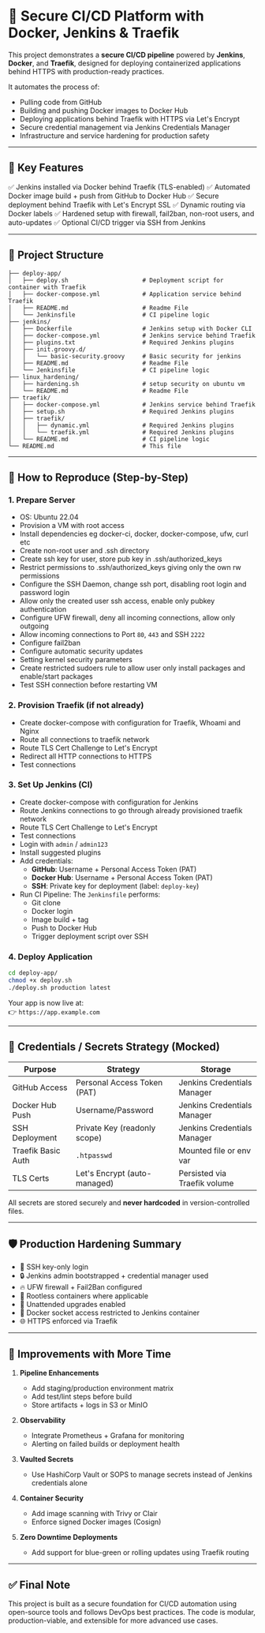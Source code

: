 # 🚀 Secure CI/CD Platform with Docker, Jenkins & Traefik

This project demonstrates a **secure CI/CD pipeline** powered by **Jenkins**, **Docker**, and **Traefik**, designed for deploying containerized applications behind HTTPS with production-ready practices.

It automates the process of:
- Pulling code from GitHub
- Building and pushing Docker images to Docker Hub
- Deploying applications behind Traefik with HTTPS via Let's Encrypt
- Secure credential management via Jenkins Credentials Manager
- Infrastructure and service hardening for production safety

---

## 📌 Key Features

✅ Jenkins installed via Docker behind Traefik (TLS-enabled)
✅ Automated Docker image build + push from GitHub to Docker Hub
✅ Secure deployment behind Traefik with Let's Encrypt SSL
✅ Dynamic routing via Docker labels
✅ Hardened setup with firewall, fail2ban, non-root users, and auto-updates
✅ Optional CI/CD trigger via SSH from Jenkins

---

## 🧱 Project Structure

```
├── deploy-app/
│   ├── deploy.sh                     # Deployment script for container with Traefik
│   ├── docker-compose.yml            # Application service behind Traefik
│   ├── README.md                     # Readme File
│   └── Jenkinsfile                   # CI pipeline logic
├── jenkins/
│   ├── Dockerfile                    # Jenkins setup with Docker CLI
│   ├── docker-compose.yml            # Jenkins service behind Traefik
│   ├── plugins.txt                   # Required Jenkins plugins
│   ├── init.groovy.d/
│   │   └── basic-security.groovy     # Basic security for jenkins
│   ├── README.md                     # Readme File
│   └── Jenkinsfile                   # CI pipeline logic
├── linux_hardening/
│   ├── hardening.sh                  # setup security on ubuntu vm
│   └── README.md                     # Readme File
├── traefik/
│   ├── docker-compose.yml            # Jenkins service behind Traefik
│   ├── setup.sh                      # Required Jenkins plugins
│   ├── traefik/
│   │   ├── dynamic.yml               # Required Jenkins plugins
│   │   └── traefik.yml               # Required Jenkins plugins
│   └── README.md                     # CI pipeline logic
└── README.md                         # This file
```

---

## 🧪 How to Reproduce (Step-by-Step)

### 1. **Prepare Server**

- OS: Ubuntu 22.04
- Provision a VM with root access
- Install dependencies eg docker-ci, docker, docker-compose, ufw, curl etc
- Create non-root user and .ssh directory
- Create ssh key for user, store pub key in .ssh/authorized_keys
- Restrict permissions to .ssh/authorized_keys giving only the own rw permissions
- Configure the SSH Daemon, change ssh port, disabling root login and password login
- Allow only the created user ssh access, enable only pubkey authentication
- Configure UFW firewall, deny all incoming connections, allow only outgoing
- Allow incoming connections to Port `80`, `443` and SSH `2222`
- Configure fail2ban
- Configure automatic security updates
- Setting kernel security parameters
- Create restricted sudoers rule to allow user only install packages and enable/start packages
- Test SSH connection before restarting VM

### 2. **Provision Traefik (if not already)**

- Create docker-compose with configuration for Traefik, Whoami and Nginx
- Route all connections to traefik network
- Route TLS Cert Challenge to Let's Encrypt
- Redirect all HTTP connections to HTTPS
- Test connections

### 3. **Set Up Jenkins (CI)**

- Create docker-compose with configuration for Jenkins
- Route Jenkins connections to go through already provisioned traefik network
- Route TLS Cert Challenge to Let's Encrypt
- Test connections
- Login with `admin` / `admin123`
- Install suggested plugins
- Add credentials:
  - **GitHub**: Username + Personal Access Token (PAT)
  - **Docker Hub**: Username + Personal Access Token (PAT)
  - **SSH**: Private key for deployment (label: `deploy-key`)
- Run CI Pipeline: The `Jenkinsfile` performs:
  - Git clone
  - Docker login
  - Image build + tag
  - Push to Docker Hub
  - Trigger deployment script over SSH

### 4. **Deploy Application**

```bash
cd deploy-app/
chmod +x deploy.sh
./deploy.sh production latest
```
Your app is now live at:  
👉 `https://app.example.com`

---
## 🔐 Credentials / Secrets Strategy (Mocked)

| Purpose           | Strategy                          | Storage                      |
|-------------------|-----------------------------------|------------------------------|
| GitHub Access     | Personal Access Token (PAT)       | Jenkins Credentials Manager  |
| Docker Hub Push   | Username/Password                 | Jenkins Credentials Manager  |
| SSH Deployment    | Private Key (readonly scope)      | Jenkins Credentials Manager  |
| Traefik Basic Auth| `.htpasswd`                       | Mounted file or env var      |
| TLS Certs         | Let's Encrypt (auto-managed)      | Persisted via Traefik volume |

All secrets are stored securely and **never hardcoded** in version-controlled files.

---

## 🛡️ Production Hardening Summary

- 🔐 SSH key-only login
- 🔒 Jenkins admin bootstrapped + credential manager used
- 🔥 UFW firewall + Fail2Ban configured
- 🚫 Rootless containers where applicable
- 🧼 Unattended upgrades enabled
- 🔁 Docker socket access restricted to Jenkins container
- 🌐 HTTPS enforced via Traefik

---

## 🧠 Improvements with More Time

1. **Pipeline Enhancements**
   - Add staging/production environment matrix
   - Add test/lint steps before build
   - Store artifacts + logs in S3 or MinIO

2. **Observability**
   - Integrate Prometheus + Grafana for monitoring
   - Alerting on failed builds or deployment health

3. **Vaulted Secrets**
   - Use HashiCorp Vault or SOPS to manage secrets instead of Jenkins credentials alone

4. **Container Security**
   - Add image scanning with Trivy or Clair
   - Enforce signed Docker images (Cosign)

5. **Zero Downtime Deployments**
   - Add support for blue-green or rolling updates using Traefik routing

---

## ✅ Final Note

This project is built as a secure foundation for CI/CD automation using open-source tools and follows DevOps best practices. The code is modular, production-viable, and extensible for more advanced use cases.